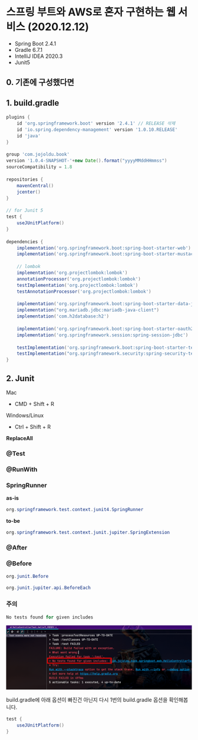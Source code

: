 # 스프링 부트와 AWS로 혼자 구현하는 웹 서비스 (2020.12.12)

* Spring Boot 2.4.1
* Gradle 6.7.1
* IntelliJ IDEA 2020.3
* Junit5

## 0. 기존에 구성했다면

## 1. build.gradle

```groovy
plugins {
    id 'org.springframework.boot' version '2.4.1' // RELEASE 삭제
    id 'io.spring.dependency-management' version '1.0.10.RELEASE'
    id 'java'
}

group 'com.jojoldu.book'
version '1.0.4-SNAPSHOT-'+new Date().format("yyyyMMddHHmmss")
sourceCompatibility = 1.8   

repositories {
    mavenCentral()
    jcenter()
}

// for Junit 5
test {
    useJUnitPlatform()
}

dependencies {
    implementation('org.springframework.boot:spring-boot-starter-web')
    implementation('org.springframework.boot:spring-boot-starter-mustache')

    // lombok
    implementation('org.projectlombok:lombok')
    annotationProcessor('org.projectlombok:lombok')
    testImplementation('org.projectlombok:lombok')
    testAnnotationProcessor('org.projectlombok:lombok')

    implementation('org.springframework.boot:spring-boot-starter-data-jpa')
    implementation("org.mariadb.jdbc:mariadb-java-client")
    implementation('com.h2database:h2')

    implementation('org.springframework.boot:spring-boot-starter-oauth2-client')
    implementation('org.springframework.session:spring-session-jdbc')

    testImplementation('org.springframework.boot:spring-boot-starter-test')
    testImplementation("org.springframework.security:spring-security-test")
}
```

## 2. Junit

Mac

* CMD + Shift + R

Windows/Linux

* Ctrl + Shift + R

**ReplaceAll**


### @Test

### @RunWith

### SpringRunner

**as-is**

```java
org.springframework.test.context.junit4.SpringRunner
```

**to-be**

```java
org.springframework.test.context.junit.jupiter.SpringExtension
```

### @After

### @Before

```java
org.junit.Before
```

```java
org.junit.jupiter.api.BeforeEach
```

### 주의

```java
No tests found for given includes
```

![test-fail1](./images/test-fail1.png)

build.gradle에 아래 옵션이 빠진건 아닌지 다시 1번의 build.gradle 옵션을 확인해봅니다.

```groovy
test {
    useJUnitPlatform()
}
```